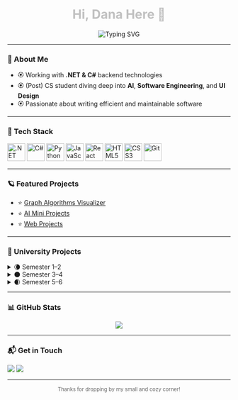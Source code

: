 <h1 align="center" style="color:#C0C0C0;">Hi, Dana Here 🌻</h1>

<p align="center">
  <img src="https://readme-typing-svg.herokuapp.com?font=Fira+Code&pause=1000&color=FFDB58&center=true&vCenter=true&width=500&lines=.NET+Developer+%7C+Problem+Solver+" alt="Typing SVG" />
</p>

---

### 🐝 About Me

- 🏵️ Working with **.NET & C#** backend technologies
- 🏵️ (Post) CS student diving deep into **AI**, **Software Engineering**, and **UI Design**
- 🏵️ Passionate about writing efficient and maintainable software

---

### 🌺 Tech Stack

<p align="left">
  <img src="https://cdn.jsdelivr.net/gh/devicons/devicon/icons/dot-net/dot-net-original.svg" width="40" alt=".NET" />
  <img src="https://cdn.jsdelivr.net/gh/devicons/devicon/icons/csharp/csharp-original.svg" width="40" alt="C#" />
  <img src="https://cdn.jsdelivr.net/gh/devicons/devicon/icons/python/python-original.svg" width="40" alt="Python" />
  <img src="https://cdn.jsdelivr.net/gh/devicons/devicon/icons/javascript/javascript-original.svg" width="40" alt="JavaScript" />
  <img src="https://cdn.jsdelivr.net/gh/devicons/devicon/icons/react/react-original.svg" width="40" alt="React" />
  <img src="https://cdn.jsdelivr.net/gh/devicons/devicon/icons/html5/html5-original.svg" width="40" alt="HTML5" />
  <img src="https://cdn.jsdelivr.net/gh/devicons/devicon/icons/css3/css3-original.svg" width="40" alt="CSS3" />
  <img src="https://cdn.jsdelivr.net/gh/devicons/devicon/icons/git/git-original.svg" width="40" alt="Git" />
</p>

---

### 🪐 Featured Projects

- ⭐ [Graph Algorithms Visualizer](https://github.com/HudemaDana/Graph-Algorithms)
- ⭐ [AI Mini Projects](https://github.com/HudemaDana/Artificial_Intelligence)
- ⭐ [Web Projects](https://github.com/HudemaDana/Web)

---

### 🌝 University Projects

<details>
  <summary>🌘 Semester 1–2</summary>

- [Algebra](https://github.com/HudemaDana/Algebra)
- [Computer System Architecture](https://github.com/HudemaDana/Computer-System-Architecture)
- [Fundamentals of Programming](https://github.com/HudemaDana/Fundamentals-of-Programming)
- [Operating Systems](https://github.com/HudemaDana/Operating-Systems)
- [Data Structures and Algorithms](https://github.com/HudemaDana/Data-Structures-and-Algorithms)
- [Graph Algorithms](https://github.com/HudemaDana/Graph-Algorithms)
- [Object Oriented Programming](https://github.com/HudemaDana/Object-Oriented-Programming)

</details>

<details>
  <summary>🌑 Semester 3–4</summary>

- [Advanced Programming Methods](https://github.com/HudemaDana/Advanced-Programming-Methods)
- [Databases](https://github.com/HudemaDana/Databases)
- [Computer Networks](https://github.com/HudemaDana/Computer-Networks)
- [Logic and Functional Programming](https://github.com/HudemaDana/Logic-and-Functional-Programming)
- [Web Programming](https://github.com/HudemaDana/Web)
- [Artificial Intelligence](https://github.com/HudemaDana/Artificial_Intelligence)
- [Database Management Systems](https://github.com/HudemaDana/DB)

</details>

<details>
  <summary>🌒 Semester 5–6</summary>

- [Formal Languages](https://github.com/HudemaDana/FLCD)
- Mobile Development (coming soon)
- Virtual Reality (coming soon)
- Cryptography (coming soon)
- Parallel Programming (coming soon)
- Semester 6 – In Progress

</details>

---

### 📊 GitHub Stats

<p align="center">
  <img src="https://github-profile-trophy.vercel.app/?username=HudemaDana&theme=darkhub&no-frame=true&row=1&column=6" />
</p>

---

### 📬 Get in Touch

<p align="left">
  <a href="mailto:hudema.dana@gmail.com"><img src="https://img.shields.io/badge/email-FFDB58.svg?style=for-the-badge&logo=gmail&logoColor=0f0f0f" /></a>
  <a href="https://www.linkedin.com/in/dana-hudema-191863231/"><img src="https://img.shields.io/badge/LinkedIn-%230077B5.svg?style=for-the-badge&logo=linkedin&logoColor=white" /></a>
</p>

---

<p align="center" style="color:#666666;">
  <sub>Thanks for dropping by my small and cozy corner! </sub>
</p>
